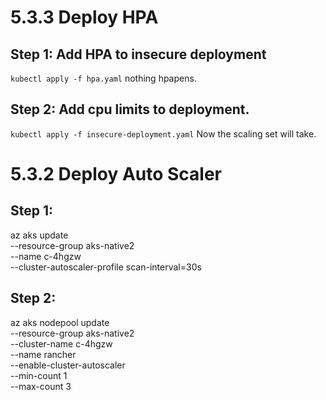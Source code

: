 # 5.3.3 Deploy HPA
## Step 1:  Add HPA to insecure deployment
`kubectl apply -f hpa.yaml` nothing hpapens.
## Step 2: Add cpu limits to deployment.
`kubectl apply -f insecure-deployment.yaml`
Now the scaling set will take.

# 5.3.2 Deploy Auto Scaler
## Step 1: 
az aks update \
  --resource-group aks-native2 \
  --name c-4hgzw \
  --cluster-autoscaler-profile scan-interval=30s

## Step 2: 
az aks nodepool update \
  --resource-group aks-native2 \
  --cluster-name c-4hgzw \
  --name rancher \
  --enable-cluster-autoscaler \
  --min-count 1 \
  --max-count 3